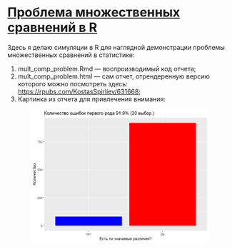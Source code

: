 # [Проблема множественных сравнений в R](https://rpubs.com/KostasSpirliev/631668)
Здесь я делаю симуляции в R для наглядной демонстрации проблемы множественных сравнений в статистике:
1. mult_comp_problem.Rmd &mdash; воспроизводимый код отчета;
2. mult_comp_problem.html &mdash; сам отчет, отрендеренную версию которого можно посмотреть здесь: https://rpubs.com/KostasSpirliev/631668; 
3. Картинка из отчета для привлечения внимания:
<p align="center">
  <img width="400" height="300" src="https://github.com/KostasSpirliev/math_puzzles/blob/master/multiple_comparisons_problem/mult_comp_problem.png">
</p>
